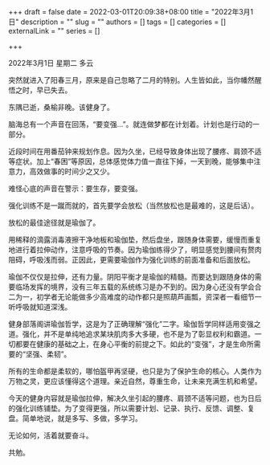 +++
draft = false
date = 2022-03-01T20:09:38+08:00
title = "2022年3月1日"
description = ""
slug = ""
authors = []
tags = []
categories = []
externalLink = ""
series = []

+++

2022年3月1日
星期二
多云

突然就进入了阳春三月，原来是自己忽略了二月的特别。人生皆如此，当你幡然醒悟之时，早已失去。

东隅已逝，桑榆非晚。该健身了。

脑海总有一个声音在回荡，“要变强...”。就连做梦都在计划着。计划也是行动的一部分。

近段时间在用番茄钟来规划作息。因为久坐，已经导致身体出现了腰疼、肩颈不适等症状。加上“春困”等原因，总体感觉体力值一直往下掉，一天到晚，能够集中注意力，高效做事的时间少之又少。

难怪心底的声音在警示：要生存，要变强。

强化训练不是一蹴而就的，首先要学会放松（当然放松也是最难的，这是后话）。

放松的最佳途径就是瑜伽了。

用稀释的滴露消毒液擦干净地板和瑜伽垫，然后盘坐，跟随身体需要，缓慢而重复地进行着拉伸动作，注意呼吸的节奏。因为瑜伽练得少了，明显感觉到腰间有赘肉阻碍，呼吸浅而弱。正因此，更需要瑜伽作为强化训练的前面准备和后面放松。

瑜伽不仅仅是拉伸，还有力量。阴阳平衡才是瑜伽的精髓。而要达到跟随身体的需要临场发挥的境界，没有三年五载的系统练习是办不到的。因为身心还没有学会合二为一，初学者无论能做多少高难度的动作都只是照葫芦画瓢，资深者一看细节一听呼吸就知道深浅。

健身部落阁讲瑜伽哲学，这是为了正确理解“强化”二字。瑜伽哲学同样适用变强之道。强化，并不是单纯地追求某块肌肉多大多硬，也不是为了彰显权利和霸道。一切都要在健康的基础之上，在身心平衡的前提之下。如此的“变强”，才是生命所需要的“坚强、柔韧”。

所有的生命都是柔软的，哪怕盔甲再坚硬，也只是为了保护生命的核心。人类作为万物之灵，更应该懂得这个道理。亲近自然，尊重生命，让未来充满生机和希望。

今天的健身内容就是瑜伽拉伸，解决久坐引起的腰疼、肩颈不适等问题，也为日后的强化训练铺垫。为了变得更强，所以需要计划、记录、执行、反馈、调整、复盘。简单地说，就是多写、多做，多学习。

无论如何，活着就要奋斗。

共勉。